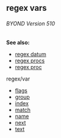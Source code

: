 ## regex vars 
###### BYOND Version 510
**See also:**
*   [regex datum](/ref/regex.md) 
*   [regex procs](/ref/regex/proc.md) 
*   [regex proc](/ref/proc/regex.md) 
<!-- -->
regex/var
*   [flags](/ref/regex/var/flags.md) 
*   [group](/ref/regex/var/group.md) 
*   [index](/ref/regex/var/index.md) 
*   [match](/ref/regex/var/match.md) 
*   [name](/ref/regex/var/name.md) 
*   [next](/ref/regex/var/next.md) 
*   [text](/ref/regex/var/text.md) 